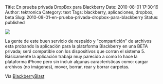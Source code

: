 Title: En prueba privada DropBox para Blackberry
Date: 2010-08-01 17:30:19
Author: tektronica
Category: text
Tags: blackberry, aplicaciones, dropbox, beta
Slug: 2010-08-01-en-prueba-privada-dropbox-para-blackberry
Status: published

![](http://media.tumblr.com/tumblr_l6hueq2u351qctm3h.jpg)



</p>

La gente de este buen servicio de respaldo y "compartición" de archivos
esta probando la aplicación para la plataforma Blackberry en una BETA
privada; será compatible con los dispositivos que corran el sistema 5.
Básicamente la aplicación trabaja muy parecido a como lo hace la
plataforma iPhone pero sin incluir algunas características como: cargar
archivos (no imágenes), mover, borrar, rear y borrar carpetas.



</p>

Vía
[BlackberryBlast](http://www.blackberryblast.com/articles/2010/7/2010731-Dropbox-for-BlackBerry-in.html)

</p>

